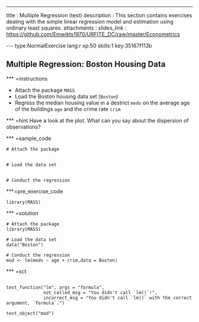 ---
title       : Multiple Regression (test)
description : This section contains exercises dealing with the simple linear regression model and estimation using ordinary least squares. 
attachments :
  slides_link : https://github.com/Emwikts1970/URFITE_DC/raw/master/Econometrics

--- type:NormalExercise lang:r xp:50 skills:1 key:35167f113b
## Multiple Regression: Boston Housing Data

*** =instructions
- Attach the package `MASS`
- Load the Boston housing data set (`Boston`)
- Regress the median housing value in a destrict `medv` on the average age of the buildings `age` and the crime rate `crim`


*** =hint
Have a look at the plot. What can you say about the dispersion of observations?

*** =sample_code
```{r}
# Attach the package


# Load the data set   


# Conduct the regression

```

***=pre_exercise_code
```{r}
library(MASS)
```

*** =solution
```{r}
# Attach the package
library(MASS)

# Load the data set   
data("Boston")

# Conduct the regression
mod <- lm(medv ~ age + crim,data = Boston)
```


*** =sct
```{r}

test_function("lm", args = "formula",
              not_called_msg = "You didn't call `lm()`!",
              incorrect_msg = "You didn't call `lm()` with the correct argument, `formula`.")

test_object("mod")
```
